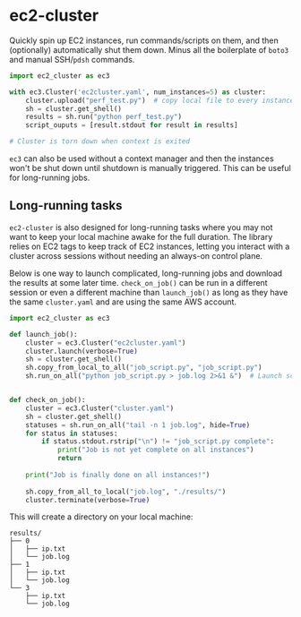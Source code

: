 # ec2-cluster

Quickly spin up EC2 instances, run commands/scripts on them, and then (optionally) automatically shut them down. Minus all the boilerplate of `boto3` and manual SSH/`pdsh` commands.

```python
import ec2_cluster as ec3

with ec3.Cluster('ec2cluster.yaml', num_instances=5) as cluster:
    cluster.upload("perf_test.py")  # copy local file to every instance
    sh = cluster.get_shell()
    results = sh.run("python perf_test.py")
    script_ouputs = [result.stdout for result in results]

# Cluster is torn down when context is exited
```

`ec3` can also be used without a context manager and then the instances won't be shut down until shutdown is manually triggered. This can be useful for long-running jobs.


## Long-running tasks

`ec2-cluster` is also designed for long-running tasks where you may not want to keep your local machine awake for the full duration. The library relies on EC2 tags to keep track of EC2 instances, letting you interact with a cluster across sessions without needing an always-on control plane.

Below is one way to launch complicated, long-running jobs and download the results at some later time. `check_on_job()` can be run in a different session or even a different machine than `launch_job()` as long as they have the same `cluster.yaml` and are using the same AWS account.

```python
import ec2_cluster as ec3

def launch_job():
    cluster = ec3.Cluster("ec2cluster.yaml")
    cluster.launch(verbose=True)
    sh = cluster.get_shell()
    sh.copy_from_local_to_all("job_script.py", "job_script.py")
    sh.run_on_all("python job_script.py > job.log 2>&1 &")  # Launch script as background process


def check_on_job():
    cluster = ec3.Cluster("cluster.yaml")
    sh = cluster.get_shell()
    statuses = sh.run_on_all("tail -n 1 job.log", hide=True)
    for status in statuses:
        if status.stdout.rstrip("\n") != "job_script.py complete":
            print("Job is not yet complete on all instances")
            return
    
    print("Job is finally done on all instances!")
     
    sh.copy_from_all_to_local("job.log", "./results/")
    cluster.terminate(verbose=True)
```
This will create a directory on your local machine:
```
results/
├── 0
│   ├── ip.txt
│   └── job.log
├── 1
│   ├── ip.txt
│   └── job.log
└── 3
    ├── ip.txt
    └── job.log
```





